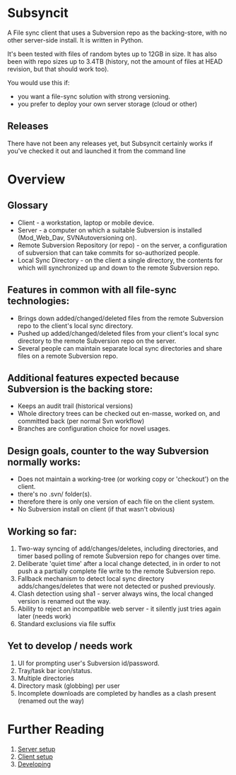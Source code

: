 # Subsyncit

A File sync client that uses a Subversion repo as the backing-store, with no other server-side install. It is written in Python.

It's been tested with files of random bytes up to 12GB in size. It has also been with repo sizes
up to 3.4TB (history, not the amount of files at HEAD revision, but that should work too).

You would use this if:

* you want a file-sync solution with strong versioning.
* you prefer to deploy your own server storage (cloud or other)

## Releases

There have not been any releases yet, but Subsyncit certainly works if you've checked it out and launched it from the command line

# Overview

## Glossary

* Client - a workstation, laptop or mobile device.
* Server - a computer on which a suitable Subversion is installed (Mod_Web_Dav, SVNAutoversioning on).
* Remote Subversion Repository (or repo) - on the server, a configuration of subversion that can take commits for so-authorized people.
* Local Sync Directory - on the client a single directory, the contents for which will synchronized up and down to the remote Subversion repo.

## Features in common with all file-sync technologies:

* Brings down added/changed/deleted files from the remote Subversion repo to the client's local sync directory.
* Pushed up added/changed/deleted files from your client's local sync directory to the remote Subversion repo on the server.
* Several people can maintain separate local sync directories and share files on a remote Subversion repo.

## Additional features expected because Subversion is the backing store:

* Keeps an audit trail (historical versions)
* Whole directory trees can be checked out en-masse, worked on, and committed back (per normal Svn workflow)
* Branches are configuration choice for novel usages.

## Design goals, counter to the way Subversion normally works:

* Does not maintain a working-tree (or working copy or 'checkout') on the client.
 * there's no .svn/ folder(s).
  * therefore there is only one version of each file on the client system.
* No Subversion install on client (if that wasn't obvious)

## Working so far:

1. Two-way syncing of add/changes/deletes, including directories, and timer based polling of remote Subversion repo for changes over time.
2. Deliberate 'quiet time' after a local change detected, in in order to not push a a partially complete file write to the remote Subversion repo.
3. Fallback mechanism to detect local sync directory adds/changes/deletes that were not detected or pushed previously.
4. Clash detection using sha1 - server always wins, the local changed version is renamed out the way.
5. Ability to reject an incompatible web server - it silently just tries again later (needs work)
6. Standard exclusions via file suffix

## Yet to develop / needs work

1. UI for prompting user's Subversion id/password.
2. Tray/task bar icon/status.
3. Multiple directories
4. Directory mask (globbing) per user
5. Incomplete downloads are completed by handles as a clash present (renamed out the way)

# Further Reading

1. [Server setup](SERVER-SETUP)
2. [Client setup](CLIENT-SETUP)
3. [Developing](DEVELOPING)
